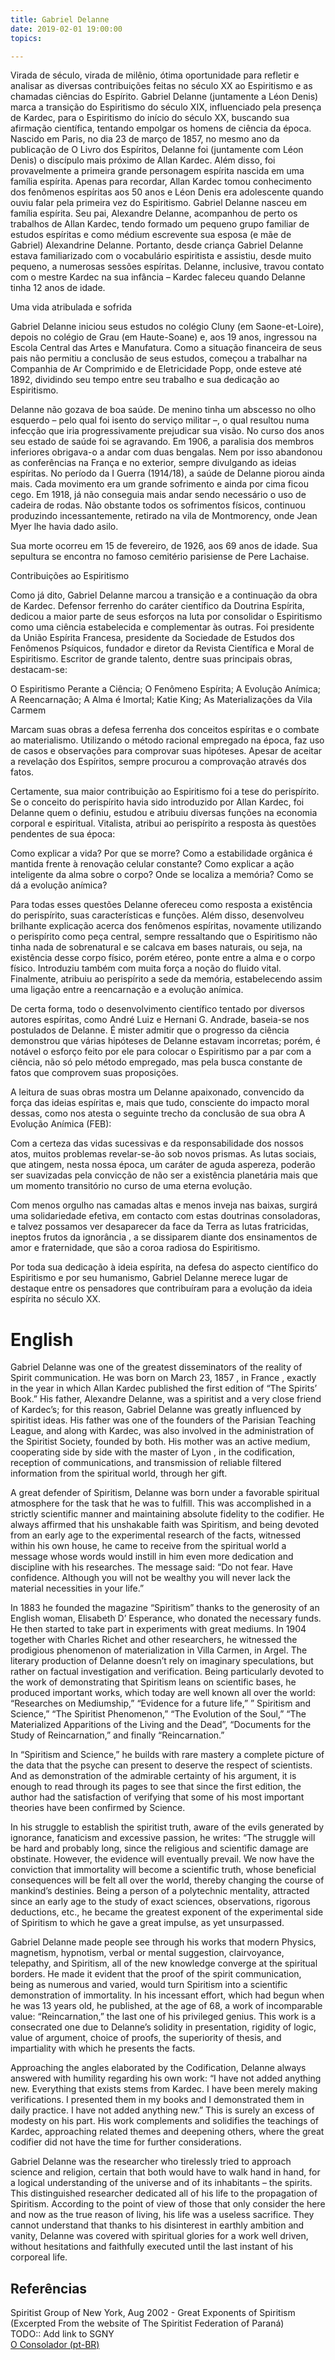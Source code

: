 ```yaml
---
title: Gabriel Delanne
date: 2019-02-01 19:00:00
topics: 

---
```


 Virada de século, virada de milênio, ótima oportunidade para refletir e analisar as diversas contribuições feitas no século XX ao Espiritismo e as chamadas ciências do Espírito. Gabriel Delanne (juntamente a Léon Denis) marca a transição do Espiritismo do século XIX, influenciado pela presença de Kardec, para o Espiritismo do início do século XX, buscando sua afirmação científica, tentando empolgar os homens de ciência da época. Nascido em Paris, no dia 23 de março de 1857, no mesmo ano da publicação de O Livro dos Espíritos, Delanne foi (juntamente com Léon Denis) o discípulo mais próximo de Allan Kardec. 
Além disso, foi provavelmente a primeira grande personagem espírita nascida em uma família espírita. Apenas para recordar, Allan Kardec tomou conhecimento dos fenômenos espíritas aos 50 anos e Léon Denis era adolescente quando ouviu falar pela primeira vez do Espiritismo. Gabriel Delanne nasceu em família espírita. Seu pai, Alexandre Delanne, acompanhou de perto os trabalhos de Allan Kardec, tendo formado um pequeno grupo familiar de estudos espíritas e como médium escrevente sua esposa (e mãe de Gabriel) Alexandrine Delanne.
Portanto, desde criança Gabriel Delanne estava familiarizado com o vocabulário espiritista e assistiu, desde muito pequeno, a numerosas sessões espíritas. Delanne, inclusive, travou contato com o mestre Kardec na sua infância – Kardec faleceu quando Delanne tinha 12 anos de idade.
 

Uma vida atribulada e sofrida

Gabriel Delanne iniciou seus estudos no colégio Cluny (em Saone-et-Loire), depois no colégio de Grau (em Haute-Soane) e, aos 19 anos, ingressou na Escola Central das Artes e Manufatura. Como a situação financeira de seus pais não permitiu a conclusão de seus estudos, começou a trabalhar na Companhia de Ar Comprimido e de Eletricidade Popp, onde esteve até 1892, dividindo seu tempo entre seu trabalho e sua dedicação ao Espiritismo.

Delanne não gozava de boa saúde. De menino tinha um abscesso no olho esquerdo – pelo qual foi isento do serviço militar –, o qual resultou numa infecção que iria progressivamente prejudicar sua visão. No curso dos anos seu estado de saúde foi se agravando. Em 1906, a paralisia dos membros inferiores obrigava-o a andar com duas bengalas. Nem por isso abandonou as conferências na França e no exterior, sempre divulgando as ideias espíritas. No período da I Guerra (1914/18), a saúde de Delanne piorou ainda mais. Cada movimento era um grande sofrimento e ainda por cima ficou cego. Em 1918, já não conseguia mais andar sendo necessário o uso de cadeira de rodas. Não obstante todos os sofrimentos físicos, continuou produzindo incessantemente, retirado na vila de Montmorency, onde Jean Myer lhe havia dado asilo.

Sua morte ocorreu em 15 de fevereiro, de 1926, aos 69 anos de idade. Sua sepultura se encontra no famoso cemitério parisiense de Pere Lachaise.

Contribuições ao Espiritismo

Como já dito, Gabriel Delanne marcou a transição e a continuação da obra de Kardec. Defensor ferrenho do caráter científico da Doutrina Espírita, dedicou a maior parte de seus esforços na luta por consolidar o Espiritismo como uma ciência estabelecida e complementar às outras. Foi presidente da União Espírita Francesa, presidente da Sociedade de Estudos dos Fenômenos Psíquicos, fundador e diretor da Revista Científica e Moral de Espiritismo. Escritor de grande talento, dentre suas principais obras, destacam-se:

O Espiritismo Perante a Ciência; O Fenômeno Espírita; A Evolução Anímica; A Reencarnação; A Alma é Imortal; Katie King; As Materializações da Vila Carmem

Marcam suas obras a defesa ferrenha dos conceitos espíritas e o combate ao materialismo. Utilizando o método racional empregado na época, faz uso de casos e observações para comprovar suas hipóteses. Apesar de aceitar a revelação dos Espíritos, sempre procurou a comprovação através dos fatos.

Certamente, sua maior contribuição ao Espiritismo foi a tese do perispírito. Se o conceito do perispírito havia sido introduzido por Allan Kardec, foi Delanne quem o definiu, estudou e atribuiu diversas funções na economia corporal e espiritual. Vitalista, atribui ao perispírito a resposta às questões pendentes de sua época:

Como explicar a vida? Por que se morre? Como a estabilidade orgânica é mantida frente à renovação celular constante? Como explicar a ação inteligente da alma sobre o corpo? Onde se localiza a memória? Como se dá a evolução anímica?

Para todas esses questões Delanne ofereceu como resposta a existência do perispírito, suas características e funções. Além disso, desenvolveu brilhante explicação acerca dos fenômenos espíritas, novamente utilizando o perispírito como peça central, sempre ressaltando que o Espiritismo não tinha nada de sobrenatural e se calcava em bases naturais, ou seja, na existência desse corpo físico, porém etéreo, ponte entre a alma e o corpo físico. Introduziu também com muita força a noção do fluido vital. Finalmente, atribuiu ao perispírito a sede da memória, estabelecendo assim uma ligação entre a reencarnação e a evolução anímica.

De certa forma, todo o desenvolvimento científico tentado por diversos autores espíritas, como André Luiz e Hernani G. Andrade, baseia-se nos postulados de Delanne. É mister admitir que o progresso da ciência demonstrou que várias hipóteses de Delanne estavam incorretas; porém, é notável o esforço feito por ele para colocar o Espiritismo par a par com a ciência, não só pelo método empregado, mas pela busca constante de fatos que comprovem suas proposições.

A leitura de suas obras mostra um Delanne apaixonado, convencido da força das ideias espíritas e, mais que tudo, consciente do impacto moral dessas, como nos atesta o seguinte trecho da conclusão de sua obra A Evolução Anímica (FEB):

Com a certeza das vidas sucessivas e da responsabilidade dos nossos atos, muitos problemas revelar-se-ão sob novos prismas. As lutas sociais, que atingem, nesta nossa época, um caráter de aguda aspereza, poderão ser suavizadas pela convicção de não ser a existência planetária mais que um momento transitório no curso de uma eterna evolução.

Com menos orgulho nas camadas altas e menos inveja nas baixas, surgirá uma solidariedade efetiva, em contacto com estas doutrinas consoladoras, e talvez possamos ver desaparecer da face da Terra as lutas fratricidas, ineptos frutos da ignorância , a se dissiparem diante dos ensinamentos de amor e fraternidade, que são a coroa radiosa do Espiritismo.

Por toda sua dedicação à ideia espírita, na defesa do aspecto científico do Espiritismo e por seu humanismo, Gabriel Delanne merece lugar de destaque entre os pensadores que contribuíram para a evolução da ideia espírita no século XX.

# English
Gabriel Delanne was one of the greatest disseminators of the reality of Spirit communication. He was born on March 23, 1857 , in France , exactly in the year in which Allan Kardec published the first edition of “The Spirits’ Book.” His father, Alexandre Delanne, was a spiritist and a very close friend of Kardec’s; for this reason, Gabriel Delanne was greatly influenced by spiritist ideas. His father was one of the founders of the Parisian Teaching League, and along with Kardec, was also involved in the administration of the Spiritist Society, founded by both. His mother was an active medium, cooperating side by side with the master of Lyon , in the codification, reception of communications, and transmission of reliable filtered information from the spiritual world, through her gift.

A great defender of Spiritism, Delanne was born under a favorable spiritual atmosphere for the task that he was to fulfill. This was accomplished in a strictly scientific manner and maintaining absolute fidelity to the codifier. He always affirmed that his unshakable faith was Spiritism, and being devoted from an early age to the experimental research of the facts, witnessed within his own house, he came to receive from the spiritual world a message whose words would instill in him even more dedication and discipline with his researches. The message said: “Do not fear. Have confidence. Although you will not be wealthy you will never lack the material necessities in your life.”

In 1883 he founded the magazine “Spiritism” thanks to the generosity of an English woman, Elisabeth D’ Esperance, who donated the necessary funds. He then started to take part in experiments with great mediums. In 1904 together with Charles Richet and other researchers, he witnessed the prodigious phenomenon of materialization in Villa Carmen, in Argel. The literary production of Delanne doesn’t rely on imaginary speculations, but rather on factual investigation and verification. Being particularly devoted to the work of demonstrating that Spiritism leans on scientific bases, he produced important works, which today are well known all over the world: “Researches on Mediumship,” “Evidence for a future life,” ” Spiritism and Science,” “The Spiritist Phenomenon,” “The Evolution of the Soul,” “The Materialized Apparitions of the Living and the Dead”, “Documents for the Study of Reincarnation,” and finally “Reincarnation.”

In “Spiritism and Science,” he builds with rare mastery a complete picture of the data that the psyche can present to deserve the respect of scientists. And as demonstration of the admirable certainty of his argument, it is enough to read through its pages to see that since the first edition, the author had the satisfaction of verifying that some of his most important theories have been confirmed by Science.

In his struggle to establish the spiritist truth, aware of the evils generated by ignorance, fanaticism and excessive passion, he writes: “The struggle will be hard and probably long, since the religious and scientific damage are obstinate. However, the evidence will eventually prevail. We now have the conviction that immortality will become a scientific truth, whose beneficial consequences will be felt all over the world, thereby changing the course of mankind’s destinies. Being a person of a polytechnic mentality, attracted since an early age to the study of exact sciences, observations, rigorous deductions, etc., he became the greatest exponent of the experimental side of Spiritism to which he gave a great impulse, as yet unsurpassed.

Gabriel Delanne made people see through his works that modern Physics, magnetism, hypnotism, verbal or mental suggestion, clairvoyance, telepathy, and Spiritism, all of the new knowledge converge at the spiritual borders. He made it evident that the proof of the spirit communication, being as numerous and varied, would turn Spiritism into a scientific demonstration of immortality. In his incessant effort, which had begun when he was 13 years old, he published, at the age of 68, a work of incomparable value: “Reincarnation,” the last one of his privileged genius. This work is a consecrated one due to Delanne’s solidity in presentation, rigidity of logic, value of argument, choice of proofs, the superiority of thesis, and impartiality with which he presents the facts.

Approaching the angles elaborated by the Codification, Delanne always answered with humility regarding his own work: “I have not added anything new. Everything that exists stems from Kardec. I have been merely making verifications. I presented them in my books and I demonstrated them in daily practice. I have not added anything new.” This is surely an excess of modesty on his part. His work complements and solidifies the teachings of Kardec, approaching related themes and deepening others, where the great codifier did not have the time for further considerations.

Gabriel Delanne was the researcher who tirelessly tried to approach science and religion, certain that both would have to walk hand in hand, for a logical understanding of the universe and of its inhabitants – the spirits. This distinguished researcher dedicated all of his life to the propagation of Spiritism. According to the point of view of those that only consider the here and now as the true reason of living, his life was a useless sacrifice. They cannot understand that thanks to his disinterest in earthly ambition and vanity, Delanne was covered with spiritual glories for a work well driven, without hesitations and faithfully executed until the last instant of his corporeal life.

## Referências
Spiritist Group of New York, Aug 2002 - Great Exponents of Spiritism (Excerpted From the website of The Spiritist Federation of Paraná)  
TODO:: Add link to SGNY  
[O Consolador (pt-BR)](http://www.oconsolador.com.br/linkfixo/biografias/gabrieldelanne.html)  





